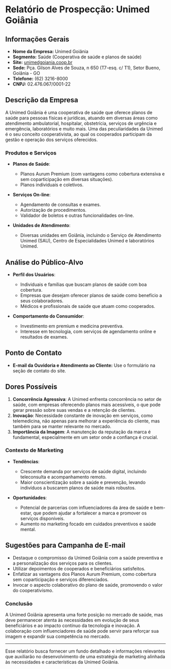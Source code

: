 # Relatório de Prospecção: Unimed Goiânia

## Informações Gerais 
- **Nome da Empresa:** Unimed Goiânia
- **Segmento:** Saúde (Cooperativa de saúde e planos de saúde)
- **Site:** [unimedgoiania.coop.br](http://www.unimedgoiania.coop.br)
- **Sede:** Pça. Gilson Alves de Souza, n 650 (T7-esq. c/ T1), Setor Bueno, Goiânia - GO
- **Telefone:** (62) 3216-8000 
- **CNPJ:** 02.476.067/0001-22

## Descrição da Empresa
A Unimed Goiânia é uma cooperativa de saúde que oferece planos de saúde para pessoas físicas e jurídicas, atuando em diversas áreas como atendimento ambulatorial, hospitalar, obstetrícia, serviços de urgência e emergência, laboratórios e muito mais. Uma das peculiaridades da Unimed é o seu conceito cooperativista, ao qual os cooperados participam da gestão e operação dos serviços oferecidos.

### Produtos e Serviços
- **Planos de Saúde**:
  - Planos Aurum Premium (com vantagens como cobertura extensiva e sem coparticipação em diversas situações).
  - Planos individuais e coletivos.
  
- **Serviços On-line**:
  - Agendamento de consultas e exames.
  - Autorização de procedimentos.
  - Validador de boletos e outras funcionalidades on-line.

- **Unidades de Atendimento**: 
  - Diversas unidades em Goiânia, incluindo o Serviço de Atendimento Unimed (SAU), Centro de Especialidades Unimed e laboratórios Unimed.

## Análise do Público-Alvo
- **Perfil dos Usuários**:
  - Individuais e famílias que buscam planos de saúde com boa cobertura.
  - Empresas que desejam oferecer planos de saúde como benefício a seus colaboradores.
  - Médicos e profissionais de saúde que atuam como cooperados.

- **Comportamento do Consumidor**:
  - Investimento em premium e medicina preventiva.
  - Interesse em tecnologia, com serviços de agendamento online e resultados de exames.
  
## Ponto de Contato
- **E-mail da Ouvidoria e Atendimento ao Cliente:** Use o formulário na seção de contato do site.

## Dores Possíveis
1. **Concorrência Agressiva**: A Unimed enfrenta concorrência no setor de saúde, com empresas oferecendo planos mais acessíveis, o que pode gerar pressão sobre suas vendas e a retenção de clientes.
2. **Inovação**: Necessidade constante de inovação em serviços, como telemedicina, não apenas para melhorar a experiência do cliente, mas também para se manter relevante no mercado.
3. **Importância da Imagem**: A manutenção da reputação da marca é fundamental, especialmente em um setor onde a confiança é crucial.

### Contexto de Marketing
- **Tendências**: 
  - Crescente demanda por serviços de saúde digital, incluindo teleconsulta e acompanhamento remoto.
  - Maior conscientização sobre a saúde e prevenção, levando indivíduos a buscarem planos de saúde mais robustos.

- **Oportunidades**:
  - Potencial de parcerias com influenciadores da área de saúde e bem-estar, que podem ajudar a fortalecer a marca e promover os serviços disponíveis.
  - Aumento no marketing focado em cuidados preventivos e saúde mental.

## Sugestões para Campanha de E-mail
- Destaque o compromisso da Unimed Goiânia com a saúde preventiva e a personalização dos serviços para os clientes.
- Utilizar depoimentos de cooperados e beneficiários satisfeitos.
- Enfatizar as vantagens dos Planos Aurum Premium, como cobertura sem coparticipação e serviços diferenciados.
- Invocar o aspecto colaborativo do plano de saúde, promovendo o valor do cooperativismo.

### Conclusão
A Unimed Goiânia apresenta uma forte posição no mercado de saúde, mas deve permanecer atenta às necessidades em evolução de seus beneficiários e ao impacto contínuo da tecnologia e inovação. A colaboração com influenciadores de saúde pode servir para reforçar sua imagem e expandir sua competência no mercado.

---

Esse relatório busca fornecer um fundo detalhado e informações relevantes que auxiliarão no desenvolvimento de uma estratégia de marketing alinhada às necessidades e características da Unimed Goiânia.